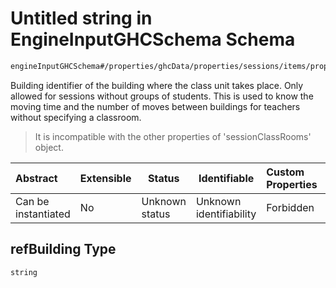 # Untitled string in EngineInputGHCSchema Schema

```txt
engineInputGHCSchema#/properties/ghcData/properties/sessions/items/properties/sessionClassRooms/properties/refBuilding
```

Building identifier of the building where the class unit takes place. Only allowed for sessions without groups of students. This is used to know the moving time and the number of moves between buildings for teachers without specifying a classroom.


> It is incompatible with the other properties of 'sessionClassRooms' object.
>

| Abstract            | Extensible | Status         | Identifiable            | Custom Properties | Additional Properties | Access Restrictions | Defined In                                                         |
| :------------------ | ---------- | -------------- | ----------------------- | :---------------- | --------------------- | ------------------- | ------------------------------------------------------------------ |
| Can be instantiated | No         | Unknown status | Unknown identifiability | Forbidden         | Allowed               | none                | [ghc.schema.json\*](../out/ghc.schema.json "open original schema") |

## refBuilding Type

`string`
